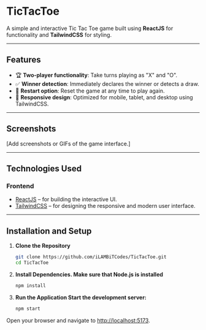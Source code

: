 # TicTacToe

A simple and interactive Tic Tac Toe game built using **ReactJS** for functionality and **TailwindCSS** for styling.

---

## Features

- 🏆 **Two-player functionality**: Take turns playing as "X" and "O".
- ✅ **Winner detection**: Immediately declares the winner or detects a draw.
- 🔄 **Restart option**: Reset the game at any time to play again.
- 📱 **Responsive design**: Optimized for mobile, tablet, and desktop using TailwindCSS.

---

## Screenshots

[Add screenshots or GIFs of the game interface.]

---

## Technologies Used

### Frontend
- [ReactJS](https://reactjs.org/) – for building the interactive UI.
- [TailwindCSS](https://tailwindcss.com/) – for designing the responsive and modern user interface.

---

## Installation and Setup

1. **Clone the Repository**
   ```bash
   git clone https://github.com/iLAMBiTCodes/TicTacToe.git
   cd TicTacToe
2. **Install Dependencies. Make sure that Node.js is installed**
    ```bash
    npm install
3. **Run the Application Start the development server:**
   ```bash
   npm start

Open your browser and navigate to [http://localhost:5173](http://localhost:5173).